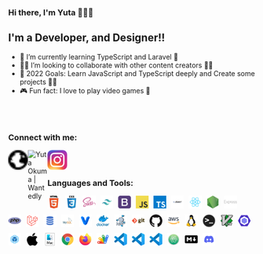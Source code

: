 ### Hi there, I'm Yuta 🤟🏻🐻

## I'm a Developer, and Designer!!

- 🌱 I’m currently learning TypeScript and Laravel 🤣
- 👬🏻 I’m looking to collaborate with other content creators 👋🏻
- 🥅 2022 Goals: Learn JavaScript and TypeScript deeply and Create some projects 💪🏻
- 🎮 Fun fact: I love to play video games 🎉

<br />
<br />

### Connect with me:

[<img align="left" alt="bear27kuma.com" width="40px" src="https://raw.githubusercontent.com/iconic/open-iconic/master/svg/globe.svg" />](https://bear27kuma.github.io/)
[<img align="left" alt="Yuta Okuma | Wantedly" width="40px" src="https://cdn.jsdelivr.net/npm/simple-icons@v3/icons/linkedin.svg" />](https://www.wantedly.com/)
[<img align="left" alt="Yuta Okuma | Instagram" width="40px" src="https://github.com/github/explore/blob/main/topics/instagram/instagram.png?raw=true" />](https://www.instagram.com/)

<br />
<br />

### Languages and Tools:

<img align="left" style="margin-right: 10px; margin-bottom: 12px;" alt="HTML5" width="26px" src="https://github.com/github/explore/blob/main/topics/html/html.png?raw=true" />
<img align="left" style="margin-right: 10px; margin-bottom: 12px;" alt="CSS3" width="26px" src="https://github.com/github/explore/blob/main/topics/css/css.png?raw=true" />
<img align="left" style="margin-right: 10px; margin-bottom: 12px;" alt="Sass" width="26px" src="https://github.com/github/explore/blob/main/topics/sass/sass.png?raw=true" />
<img align="left" style="margin-right: 10px; margin-bottom: 12px;" alt="Tailwind" width="26px" src="https://github.com/github/explore/blob/main/topics/tailwind/tailwind.png?raw=true" />
<img align="left" style="margin-right: 10px; margin-bottom: 12px;" alt="Bootstrap" width="26px" src="https://github.com/github/explore/blob/main/topics/bootstrap/bootstrap.png?raw=true" />
<img align="left" style="margin-right: 10px; margin-bottom: 12px;" alt="JavaScript" width="26px" src="https://github.com/github/explore/blob/main/topics/javascript/javascript.png?raw=true" />
<img align="left" style="margin-right: 10px; margin-bottom: 12px;" alt="TypeScript" width="26px" src="https://github.com/github/explore/blob/main/topics/typescript/typescript.png?raw=true" />
<img align="left" style="margin-right: 10px; margin-bottom: 12px;" alt="jQuery" width="26px" src="https://github.com/github/explore/blob/main/topics/jquery/jquery.png?raw=true" />
<img align="left" style="margin-right: 10px; margin-bottom: 12px;" alt="React" width="26px" src="https://github.com/github/explore/blob/main/topics/react/react.png?raw=true" />
<img align="left" style="margin-right: 10px; margin-bottom: 12px;" alt="Node.js" width="26px" src="https://github.com/github/explore/blob/main/topics/nodejs/nodejs.png?raw=true" />
<img align="left" style="margin-right: 10px; margin-bottom: 12px;" alt="Express" width="26px" src="https://github.com/github/explore/blob/main/topics/express/express.png?raw=true" />
<img align="left" style="margin-right: 10px; margin-bottom: 12px;" alt="PHP" width="26px" src="https://github.com/github/explore/blob/main/topics/php/php.png?raw=true" />
<img align="left" style="margin-right: 10px; margin-bottom: 12px;" alt="Laravel" width="26px" src="https://github.com/github/explore/blob/main/topics/laravel/laravel.png?raw=true" />
<img align="left" style="margin-right: 10px; margin-bottom: 12px;" alt="SQL" width="26px" src="https://github.com/github/explore/blob/main/topics/sql/sql.png?raw=true" />
<img align="left" style="margin-right: 10px; margin-bottom: 12px;" alt="MySQL" width="26px" src="https://github.com/github/explore/blob/main/topics/mysql/mysql.png?raw=true" />
<img align="left" style="margin-right: 10px; margin-bottom: 12px;" alt="Vagrant" width="26px" src="https://github.com/github/explore/blob/main/topics/vagrant/vagrant.png?raw=true" />
<img align="left" style="margin-right: 10px; margin-bottom: 12px;" alt="Docker" width="26px" src="https://github.com/github/explore/blob/main/topics/docker/docker.png?raw=true" />
<img align="left" style="margin-right: 10px; margin-bottom: 12px;" alt="Docker Compose" width="26px" src="https://github.com/github/explore/blob/main/topics/docker-compose/docker-compose.png?raw=true" />
<img align="left" style="margin-right: 10px; margin-bottom: 12px;" alt="Git" width="26px" src="https://github.com/github/explore/blob/main/topics/git/git.png?raw=true" />
<img align="left" style="margin-right: 10px; margin-bottom: 12px;" alt="GitHub" width="26px" src="https://github.com/github/explore/blob/main/topics/github/github.png?raw=true" />
<img align="left" style="margin-right: 10px; margin-bottom: 12px;" alt="AWS" width="26px" src="https://github.com/github/explore/blob/main/topics/aws/aws.png?raw=true" />
<img align="left" style="margin-right: 10px; margin-bottom: 12px;" alt="Linux" width="26px" src="https://github.com/github/explore/blob/main/topics/linux/linux.png?raw=true" />
<img align="left" style="margin-right: 10px; margin-bottom: 12px;" alt="Terminal" width="26px" src="https://github.com/github/explore/blob/main/topics/terminal/terminal.png?raw=true" />
<img align="left" style="margin-right: 10px; margin-bottom: 12px;" alt="Vim" width="26px" src="https://github.com/github/explore/blob/main/topics/vim/vim.png?raw=true" />
<img align="left" style="margin-right: 10px; margin-bottom: 12px;" alt="Eslint" width="26px" src="https://github.com/github/explore/blob/main/topics/eslint/eslint.png?raw=true" />
<img align="left" style="margin-right: 10px; margin-bottom: 12px;" alt="Webpack" width="26px" src="https://github.com/github/explore/blob/main/topics/webpack/webpack.png?raw=true" />
<img align="left" style="margin-right: 10px; margin-bottom: 12px;" alt="Apple" width="26px" src="https://github.com/github/explore/blob/main/topics/apple/apple.png?raw=true" />
<img align="left" style="margin-right: 10px; margin-bottom: 12px;" alt="Mac OS" width="26px" src="https://github.com/github/explore/blob/main/topics/macos/macos.png?raw=true" />
<img align="left" style="margin-right: 10px; margin-bottom: 12px;" alt="Chrome" width="26px" src="https://github.com/github/explore/blob/main/topics/chrome/chrome.png?raw=true" />
<img align="left" style="margin-right: 10px; margin-bottom: 12px;" alt="Firefox" width="26px" src="https://github.com/github/explore/blob/main/topics/firefox/firefox.png?raw=true" />
<img align="left" style="margin-right: 10px; margin-bottom: 12px;" alt="Google App Script" width="26px" src="https://github.com/github/explore/blob/main/topics/google-apps-script/google-apps-script.png?raw=true" />
<img align="left" style="margin-right: 10px; margin-bottom: 12px;" alt="WebStorm" width="26px" src="https://raw.githubusercontent.com/github/explore/80688e429a7d4ef2fca1e82350fe8e3517d3494d/topics/visual-studio-code/visual-studio-code.png" />
<img align="left" style="margin-right: 10px; margin-bottom: 12px;" alt="PhpStorm" width="26px" src="https://raw.githubusercontent.com/github/explore/80688e429a7d4ef2fca1e82350fe8e3517d3494d/topics/visual-studio-code/visual-studio-code.png" />
<img align="left" style="margin-right: 10px; margin-bottom: 12px;" alt="Visual Studio Code" width="26px" src="https://github.com/github/explore/blob/main/topics/visual-studio-code/visual-studio-code.png?raw=true" />
<img align="left" style="margin-right: 10px; margin-bottom: 12px;" alt="Atom" width="26px" src="https://github.com/github/explore/blob/main/topics/atom/atom.png?raw=true" />
<img align="left" style="margin-right: 10px; margin-bottom: 12px;" alt="Markdown" width="26px" src="https://github.com/github/explore/blob/main/topics/markdown/markdown.png?raw=true" />
<img align="left" style="margin-right: 10px; margin-bottom: 12px;" alt="Discord" width="26px" src="https://github.com/github/explore/blob/main/topics/discord/discord.png?raw=true" />

<br />
<br />

---


